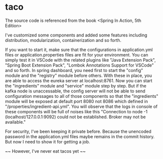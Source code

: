 # taco
The source code is referenced from the book &lt;Spring In Action, 5th Edition>

I've customized some components and added some features including distribution, modularization, containerization and so forth. 

If you want to start it, make sure that the configurations in application.yml files or application.properties files are fit for your environment. You can simply test it in VSCode with the related plugins like "Java Extension Pack", "Spring Boot Extension Pack", "Lombok Annotations Support for VSCode" and so forth. In spring dashboard, you need first to start the "config" module and the "registry" module before others. With these in place, you are able to access the eureka server at localhost:8761. Now you can start the "ingredients" module and "service" module step by step. But if the kafka node is unaccessable, the config server will not be able to send configuration messages to all of those components so that the "ingredients" module will be exposed at default port 8080 not 8086 which defined in "/properties/ingredient-api.yml". You will observe that the logs in console of these components will be full of noises like this "Connection to node -1 (localhost/127.0.0.1:9092) could not be established. Broker may not be available."

For security, I've been keeping it private before. Because the unencoded password in the application.yml files maybe remains in the commit history. But now I need to show it for getting a job.

~~ However, I've never eat tacos yet ~~
